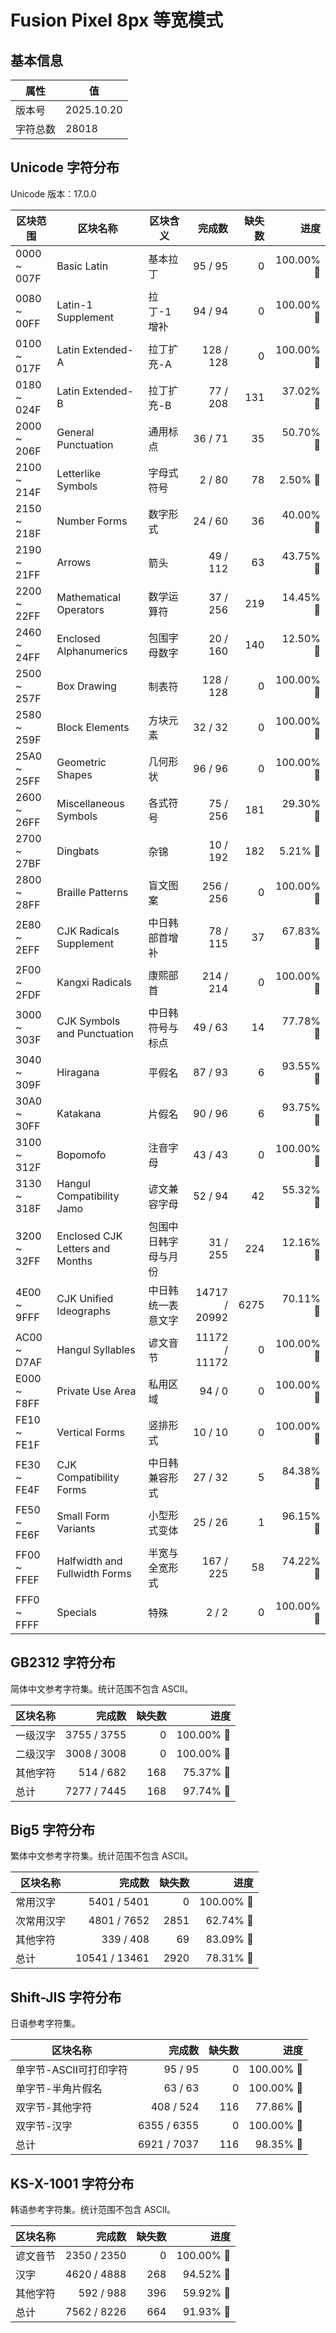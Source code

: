 # Fusion Pixel 8px 等宽模式

## 基本信息

| 属性 | 值 |
|---|---|
| 版本号 | 2025.10.20 |
| 字符总数 | 28018 |

## Unicode 字符分布

Unicode 版本：17.0.0

| 区块范围 | 区块名称 | 区块含义 | 完成数 | 缺失数 | 进度 |
|---|---|---|---:|---:|---:|
| 0000 ~ 007F | Basic Latin | 基本拉丁 | 95 / 95 | 0 | 100.00% 🚩 |
| 0080 ~ 00FF | Latin-1 Supplement | 拉丁-1 增补 | 94 / 94 | 0 | 100.00% 🚩 |
| 0100 ~ 017F | Latin Extended-A | 拉丁扩充-A | 128 / 128 | 0 | 100.00% 🚩 |
| 0180 ~ 024F | Latin Extended-B | 拉丁扩充-B | 77 / 208 | 131 | 37.02% 🚧 |
| 2000 ~ 206F | General Punctuation | 通用标点 | 36 / 71 | 35 | 50.70% 🚧 |
| 2100 ~ 214F | Letterlike Symbols | 字母式符号 | 2 / 80 | 78 | 2.50% 🚧 |
| 2150 ~ 218F | Number Forms | 数字形式 | 24 / 60 | 36 | 40.00% 🚧 |
| 2190 ~ 21FF | Arrows | 箭头 | 49 / 112 | 63 | 43.75% 🚧 |
| 2200 ~ 22FF | Mathematical Operators | 数学运算符 | 37 / 256 | 219 | 14.45% 🚧 |
| 2460 ~ 24FF | Enclosed Alphanumerics | 包围字母数字 | 20 / 160 | 140 | 12.50% 🚧 |
| 2500 ~ 257F | Box Drawing | 制表符 | 128 / 128 | 0 | 100.00% 🚩 |
| 2580 ~ 259F | Block Elements | 方块元素 | 32 / 32 | 0 | 100.00% 🚩 |
| 25A0 ~ 25FF | Geometric Shapes | 几何形状 | 96 / 96 | 0 | 100.00% 🚩 |
| 2600 ~ 26FF | Miscellaneous Symbols | 各式符号 | 75 / 256 | 181 | 29.30% 🚧 |
| 2700 ~ 27BF | Dingbats | 杂锦 | 10 / 192 | 182 | 5.21% 🚧 |
| 2800 ~ 28FF | Braille Patterns | 盲文图案 | 256 / 256 | 0 | 100.00% 🚩 |
| 2E80 ~ 2EFF | CJK Radicals Supplement | 中日韩部首增补 | 78 / 115 | 37 | 67.83% 🚧 |
| 2F00 ~ 2FDF | Kangxi Radicals | 康熙部首 | 214 / 214 | 0 | 100.00% 🚩 |
| 3000 ~ 303F | CJK Symbols and Punctuation | 中日韩符号与标点 | 49 / 63 | 14 | 77.78% 🚧 |
| 3040 ~ 309F | Hiragana | 平假名 | 87 / 93 | 6 | 93.55% 🚧 |
| 30A0 ~ 30FF | Katakana | 片假名 | 90 / 96 | 6 | 93.75% 🚧 |
| 3100 ~ 312F | Bopomofo | 注音字母 | 43 / 43 | 0 | 100.00% 🚩 |
| 3130 ~ 318F | Hangul Compatibility Jamo | 谚文兼容字母 | 52 / 94 | 42 | 55.32% 🚧 |
| 3200 ~ 32FF | Enclosed CJK Letters and Months | 包围中日韩字母与月份 | 31 / 255 | 224 | 12.16% 🚧 |
| 4E00 ~ 9FFF | CJK Unified Ideographs | 中日韩统一表意文字 | 14717 / 20992 | 6275 | 70.11% 🚧 |
| AC00 ~ D7AF | Hangul Syllables | 谚文音节 | 11172 / 11172 | 0 | 100.00% 🚩 |
| E000 ~ F8FF | Private Use Area | 私用区域 | 94 / 0 | 0 | 100.00% 🚩 |
| FE10 ~ FE1F | Vertical Forms | 竖排形式 | 10 / 10 | 0 | 100.00% 🚩 |
| FE30 ~ FE4F | CJK Compatibility Forms | 中日韩兼容形式 | 27 / 32 | 5 | 84.38% 🚧 |
| FE50 ~ FE6F | Small Form Variants | 小型形式变体 | 25 / 26 | 1 | 96.15% 🚧 |
| FF00 ~ FFEF | Halfwidth and Fullwidth Forms | 半宽与全宽形式 | 167 / 225 | 58 | 74.22% 🚧 |
| FFF0 ~ FFFF | Specials | 特殊 | 2 / 2 | 0 | 100.00% 🚩 |

## GB2312 字符分布

简体中文参考字符集。统计范围不包含 ASCII。

| 区块名称 | 完成数 | 缺失数 | 进度 |
|---|---:|---:|---:|
| 一级汉字 | 3755 / 3755 | 0 | 100.00% 🚩 |
| 二级汉字 | 3008 / 3008 | 0 | 100.00% 🚩 |
| 其他字符 | 514 / 682 | 168 | 75.37% 🚧 |
| 总计 | 7277 / 7445 | 168 | 97.74% 🚧 |

## Big5 字符分布

繁体中文参考字符集。统计范围不包含 ASCII。

| 区块名称 | 完成数 | 缺失数 | 进度 |
|---|---:|---:|---:|
| 常用汉字 | 5401 / 5401 | 0 | 100.00% 🚩 |
| 次常用汉字 | 4801 / 7652 | 2851 | 62.74% 🚧 |
| 其他字符 | 339 / 408 | 69 | 83.09% 🚧 |
| 总计 | 10541 / 13461 | 2920 | 78.31% 🚧 |

## Shift-JIS 字符分布

日语参考字符集。

| 区块名称 | 完成数 | 缺失数 | 进度 |
|---|---:|---:|---:|
| 单字节-ASCII可打印字符 | 95 / 95 | 0 | 100.00% 🚩 |
| 单字节-半角片假名 | 63 / 63 | 0 | 100.00% 🚩 |
| 双字节-其他字符 | 408 / 524 | 116 | 77.86% 🚧 |
| 双字节-汉字 | 6355 / 6355 | 0 | 100.00% 🚩 |
| 总计 | 6921 / 7037 | 116 | 98.35% 🚧 |

## KS-X-1001 字符分布

韩语参考字符集。统计范围不包含 ASCII。

| 区块名称 | 完成数 | 缺失数 | 进度 |
|---|---:|---:|---:|
| 谚文音节 | 2350 / 2350 | 0 | 100.00% 🚩 |
| 汉字 | 4620 / 4888 | 268 | 94.52% 🚧 |
| 其他字符 | 592 / 988 | 396 | 59.92% 🚧 |
| 总计 | 7562 / 8226 | 664 | 91.93% 🚧 |
